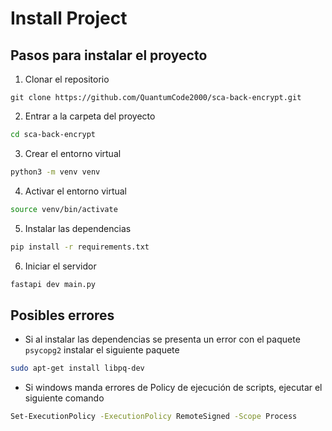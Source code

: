 <!-- Install Project -->

# Install Project

## Pasos para instalar el proyecto

1. Clonar el repositorio

```git
git clone https://github.com/QuantumCode2000/sca-back-encrypt.git
```

2. Entrar a la carpeta del proyecto

```bash
cd sca-back-encrypt
```

3. Crear el entorno virtual

```bash
python3 -m venv venv
```

4. Activar el entorno virtual

```bash
source venv/bin/activate
```

5. Instalar las dependencias

```bash
pip install -r requirements.txt
```

6. Iniciar el servidor

```bash
fastapi dev main.py
```

## Posibles errores 

- Si al instalar las dependencias se presenta un error con el paquete `psycopg2` instalar el siguiente paquete

```bash
sudo apt-get install libpq-dev
```
- Si windows manda errores de Policy de ejecución de scripts, ejecutar el siguiente comando

```bash
Set-ExecutionPolicy -ExecutionPolicy RemoteSigned -Scope Process
```

